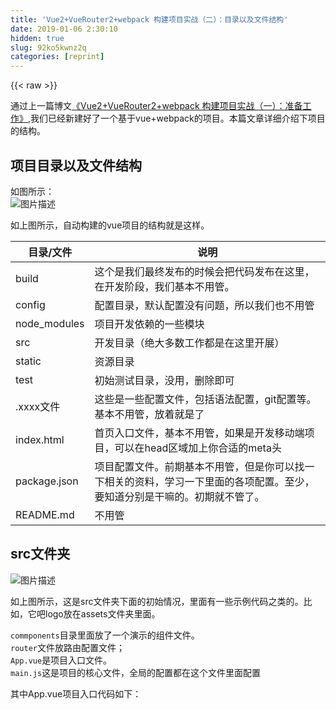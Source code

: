 ```yaml
---
title: 'Vue2+VueRouter2+webpack 构建项目实战（二）：目录以及文件结构' 
date: 2019-01-06 2:30:10
hidden: true
slug: 92ko5kwnz2q
categories: [reprint]
---
```


{{< raw >}}

                    
<p>通过上一篇博文<a href="https://segmentfault.com/a/1190000010432463">《Vue2+VueRouter2+webpack 构建项目实战（一）：准备工作》</a>,我们已经新建好了一个基于vue+webpack的项目。本篇文章详细介绍下项目的结构。</p>
<h2 id="articleHeader0">项目目录以及文件结构</h2>
<p>如图所示：<br><span class="img-wrap"><img data-src="/img/bVRWcj?w=200&amp;h=195" src="https://static.alili.tech/img/bVRWcj?w=200&amp;h=195" alt="图片描述" title="图片描述" style="cursor: pointer; display: inline;"></span></p>
<p>如上图所示，自动构建的vue项目的结构就是这样。</p>
<table>
<thead><tr>
<th>目录/文件</th>
<th>说明</th>
</tr></thead>
<tbody>
<tr>
<td>build</td>
<td>这个是我们最终发布的时候会把代码发布在这里，在开发阶段，我们基本不用管。</td>
</tr>
<tr>
<td>config</td>
<td>配置目录，默认配置没有问题，所以我们也不用管</td>
</tr>
<tr>
<td>node_modules</td>
<td>项目开发依赖的一些模块</td>
</tr>
<tr>
<td>src</td>
<td>开发目录（绝大多数工作都是在这里开展）</td>
</tr>
<tr>
<td>static</td>
<td>资源目录</td>
</tr>
<tr>
<td>test</td>
<td>初始测试目录，没用，删除即可</td>
</tr>
<tr>
<td>.xxxx文件</td>
<td>这些是一些配置文件，包括语法配置，git配置等。基本不用管，放着就是了</td>
</tr>
<tr>
<td>index.html</td>
<td>首页入口文件，基本不用管，如果是开发移动端项目，可以在head区域加上你合适的meta头</td>
</tr>
<tr>
<td>package.json</td>
<td>项目配置文件。前期基本不用管，但是你可以找一下相关的资料，学习一下里面的各项配置。至少，要知道分别是干嘛的。初期就不管了。</td>
</tr>
<tr>
<td>README.md</td>
<td>不用管</td>
</tr>
</tbody>
</table>
<h2 id="articleHeader1">src文件夹</h2>
<p><span class="img-wrap"><img data-src="/img/bVRWfI?w=250&amp;h=184" src="https://static.alili.tech/img/bVRWfI?w=250&amp;h=184" alt="图片描述" title="图片描述" style="cursor: pointer; display: inline;"></span></p>
<p>如上图所示，这是src文件夹下面的初始情况，里面有一些示例代码之类的。比如，它吧logo放在assets文件夹里面。</p>
<p><code>commponents</code>目录里面放了一个演示的组件文件。<br><code>router</code>文件放路由配置文件；<br><code>App.vue</code>是项目入口文件。<br><code>main.js</code>这是项目的核心文件，全局的配置都在这个文件里面配置</p>
<p>其中App.vue项目入口代码如下：</p>
<div class="widget-codetool" style="display:none;">
      <div class="widget-codetool--inner">
      <span class="selectCode code-tool" data-toggle="tooltip" data-placement="top" title="" data-original-title="全选"></span>
      <span type="button" class="copyCode code-tool" data-toggle="tooltip" data-placement="top" data-clipboard-text="<template>
  <div id=&quot;app&quot;>
    <img src=&quot;./assets/logo.png&quot;>
    <router-view></router-view>
  </div>
</template>

<script>
export default {
  name: 'app'
}
</script>

<style>
#app {
  font-family: 'Avenir', Helvetica, Arial, sans-serif;
  -webkit-font-smoothing: antialiased;
  -moz-osx-font-smoothing: grayscale;
  text-align: center;
  color: #2c3e50;
  margin-top: 60px;
}
</style>" title="" data-original-title="复制"></span>
      <span type="button" class="saveToNote code-tool" data-toggle="tooltip" data-placement="top" title="" data-original-title="放进笔记"></span>
      </div>
      </div><pre class="hljs xml"><code><span class="hljs-tag">&lt;<span class="hljs-name">template</span>&gt;</span>
  <span class="hljs-tag">&lt;<span class="hljs-name">div</span> <span class="hljs-attr">id</span>=<span class="hljs-string">"app"</span>&gt;</span>
    <span class="hljs-tag">&lt;<span class="hljs-name">img</span> <span class="hljs-attr">src</span>=<span class="hljs-string">"./assets/logo.png"</span>&gt;</span>
    <span class="hljs-tag">&lt;<span class="hljs-name">router-view</span>&gt;</span><span class="hljs-tag">&lt;/<span class="hljs-name">router-view</span>&gt;</span>
  <span class="hljs-tag">&lt;/<span class="hljs-name">div</span>&gt;</span>
<span class="hljs-tag">&lt;/<span class="hljs-name">template</span>&gt;</span>

<span class="hljs-tag">&lt;<span class="hljs-name">script</span>&gt;</span><span class="javascript">
<span class="hljs-keyword">export</span> <span class="hljs-keyword">default</span> {
  <span class="hljs-attr">name</span>: <span class="hljs-string">'app'</span>
}
</span><span class="hljs-tag">&lt;/<span class="hljs-name">script</span>&gt;</span>

<span class="hljs-tag">&lt;<span class="hljs-name">style</span>&gt;</span><span class="css">
<span class="hljs-selector-id">#app</span> {
  <span class="hljs-attribute">font-family</span>: <span class="hljs-string">'Avenir'</span>, Helvetica, Arial, sans-serif;
  <span class="hljs-attribute">-webkit-font-smoothing</span>: antialiased;
  <span class="hljs-attribute">-moz-osx-font-smoothing</span>: grayscale;
  <span class="hljs-attribute">text-align</span>: center;
  <span class="hljs-attribute">color</span>: <span class="hljs-number">#2c3e50</span>;
  <span class="hljs-attribute">margin-top</span>: <span class="hljs-number">60px</span>;
}
</span><span class="hljs-tag">&lt;/<span class="hljs-name">style</span>&gt;</span></code></pre>
<p>核心文件main.js代码如下：</p>
<div class="widget-codetool" style="display:none;">
      <div class="widget-codetool--inner">
      <span class="selectCode code-tool" data-toggle="tooltip" data-placement="top" title="" data-original-title="全选"></span>
      <span type="button" class="copyCode code-tool" data-toggle="tooltip" data-placement="top" data-clipboard-text="// The Vue build version to load with the `import` command
// (runtime-only or standalone) has been set in webpack.base.conf with an alias.
import Vue from 'vue'
import App from './App'
import router from './router'

Vue.config.productionTip = false

/* eslint-disable no-new */
new Vue({
  el: '#app',
  router,
  template: '<App/>',
  components: { App }
})" title="" data-original-title="复制"></span>
      <span type="button" class="saveToNote code-tool" data-toggle="tooltip" data-placement="top" title="" data-original-title="放进笔记"></span>
      </div>
      </div><pre class="hljs sql"><code>// The Vue build version to <span class="hljs-keyword">load</span> <span class="hljs-keyword">with</span> the <span class="hljs-string">`import`</span> command
// (runtime-<span class="hljs-keyword">only</span> <span class="hljs-keyword">or</span> <span class="hljs-keyword">standalone</span>) has been <span class="hljs-keyword">set</span> <span class="hljs-keyword">in</span> webpack.base.conf <span class="hljs-keyword">with</span> an alias.
<span class="hljs-keyword">import</span> Vue <span class="hljs-keyword">from</span> <span class="hljs-string">'vue'</span>
<span class="hljs-keyword">import</span> App <span class="hljs-keyword">from</span> <span class="hljs-string">'./App'</span>
<span class="hljs-keyword">import</span> router <span class="hljs-keyword">from</span> <span class="hljs-string">'./router'</span>

Vue.config.productionTip = <span class="hljs-literal">false</span>

<span class="hljs-comment">/* eslint-disable no-new */</span>
<span class="hljs-keyword">new</span> Vue({
  el: <span class="hljs-string">'#app'</span>,
  router,
  <span class="hljs-keyword">template</span>: <span class="hljs-string">'&lt;App/&gt;'</span>,
  components: { App }
})</code></pre>
<p>这个配核心配置文件，就是引入vue，导入入口vue以及引入路由，最后new了一个Vue实例对象，来加载数据。</p>
<p>router文件夹下的index.js</p>
<div class="widget-codetool" style="display:none;">
      <div class="widget-codetool--inner">
      <span class="selectCode code-tool" data-toggle="tooltip" data-placement="top" title="" data-original-title="全选"></span>
      <span type="button" class="copyCode code-tool" data-toggle="tooltip" data-placement="top" data-clipboard-text="import Vue from 'vue'
import Router from 'vue-router'
import Hello from '@/components/Hello'

Vue.use(Router)

export default new Router({
  routes: [
    {
      path: '/',
      name: 'Hello',
      component: Hello
    }
  ]
})" title="" data-original-title="复制"></span>
      <span type="button" class="saveToNote code-tool" data-toggle="tooltip" data-placement="top" title="" data-original-title="放进笔记"></span>
      </div>
      </div><pre class="hljs coffeescript"><code><span class="hljs-keyword">import</span> Vue <span class="hljs-keyword">from</span> <span class="hljs-string">'vue'</span>
<span class="hljs-keyword">import</span> Router <span class="hljs-keyword">from</span> <span class="hljs-string">'vue-router'</span>
<span class="hljs-keyword">import</span> Hello <span class="hljs-keyword">from</span> <span class="hljs-string">'@/components/Hello'</span>

Vue.use(Router)

<span class="hljs-keyword">export</span> <span class="hljs-keyword">default</span> <span class="hljs-keyword">new</span> Router({
  routes: [
    {
      path: <span class="hljs-string">'/'</span>,
      name: <span class="hljs-string">'Hello'</span>,
      component: Hello
    }
  ]
})</code></pre>
<p>在这个index.js中引入了Hello.vue组件模块，配置路由信息。</p>
<h2 id="articleHeader2">整理目录</h2>
<p>上面只是让大家了解一下具体是什么情况，下面，我们开始动手，把不想管的干掉，然后把src变成这个样子:<br><span class="img-wrap"><img data-src="/img/bVRXRV?w=298&amp;h=441" src="https://static.alili.tech/img/bVRXRV?w=298&amp;h=441" alt="图片描述" title="图片描述" style="cursor: pointer; display: inline;"></span></p>
<p>如上图所示，把文件夹和文件都新建好，后面的博文我会详细给出每个文件的代码的。</p>
<table>
<thead><tr>
<th>文件目录</th>
<th>说明</th>
</tr></thead>
<tbody>
<tr>
<td>component</td>
<td>组件文件夹我们写的一些公用的内容可以放在这里的。</td>
</tr>
<tr>
<td>config</td>
<td>核心配置文件夹</td>
</tr>
<tr>
<td>frame</td>
<td>存放自路由的文件夹</td>
</tr>
<tr>
<td>page</td>
<td>项目模板文件夹,所有的页面文件全部存放与此，后面会根据需要来建立各种子目录</td>
</tr>
<tr>
<td>style</td>
<td>样式存放目录</td>
</tr>
</tbody>
</table>
<blockquote><p>vue支持每一个模板里面写css，这样可以做到随用随取。但是，我个人不太喜欢这样，我还是喜欢吧css给单独放出来，因为这样便于整理，另外，使用scss的朋友都知道，我们会预设大量的变量，代码片供我们在写css的时候使用，如果每个模板文件里面都需要引用一次那是及其操蛋的。</p></blockquote>
<h2 id="articleHeader3">参考</h2>
<p>参考地址：<a href="http://blog.csdn.net/fungleo/article/details/53171614" rel="nofollow noreferrer" target="_blank">http://blog.csdn.net/fungleo/...</a></p>

                
{{< /raw >}}

# 版权声明
本文资源来源互联网，仅供学习研究使用，版权归该资源的合法拥有者所有，

本文仅用于学习、研究和交流目的。转载请注明出处、完整链接以及原作者。

原作者若认为本站侵犯了您的版权，请联系我们，我们会立即删除！

## 原文标题
Vue2+VueRouter2+webpack 构建项目实战（二）：目录以及文件结构

## 原文链接
[https://segmentfault.com/a/1190000010433694](https://segmentfault.com/a/1190000010433694)


